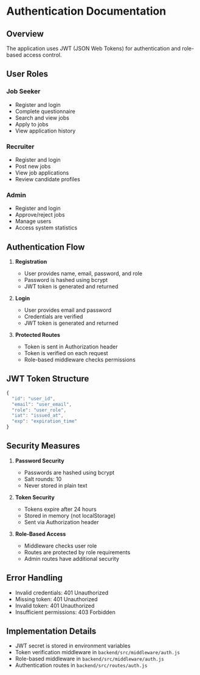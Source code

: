 # Authentication Documentation

## Overview
The application uses JWT (JSON Web Tokens) for authentication and role-based access control.

## User Roles

### Job Seeker
- Register and login
- Complete questionnaire
- Search and view jobs
- Apply to jobs
- View application history

### Recruiter
- Register and login
- Post new jobs
- View job applications
- Review candidate profiles

### Admin
- Register and login
- Approve/reject jobs
- Manage users
- Access system statistics

## Authentication Flow

1. **Registration**
   - User provides name, email, password, and role
   - Password is hashed using bcrypt
   - JWT token is generated and returned

2. **Login**
   - User provides email and password
   - Credentials are verified
   - JWT token is generated and returned

3. **Protected Routes**
   - Token is sent in Authorization header
   - Token is verified on each request
   - Role-based middleware checks permissions

## JWT Token Structure

```javascript
{
  "id": "user_id",
  "email": "user_email",
  "role": "user_role",
  "iat": "issued_at",
  "exp": "expiration_time"
}
```

## Security Measures

1. **Password Security**
   - Passwords are hashed using bcrypt
   - Salt rounds: 10
   - Never stored in plain text

2. **Token Security**
   - Tokens expire after 24 hours
   - Stored in memory (not localStorage)
   - Sent via Authorization header

3. **Role-Based Access**
   - Middleware checks user role
   - Routes are protected by role requirements
   - Admin routes have additional security

## Error Handling

- Invalid credentials: 401 Unauthorized
- Missing token: 401 Unauthorized
- Invalid token: 401 Unauthorized
- Insufficient permissions: 403 Forbidden

## Implementation Details

- JWT secret is stored in environment variables
- Token verification middleware in `backend/src/middleware/auth.js`
- Role-based middleware in `backend/src/middleware/auth.js`
- Authentication routes in `backend/src/routes/auth.js` 